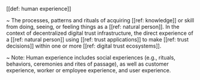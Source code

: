 [[def: human experience]]

~ The processes, patterns and rituals of acquiring [[ref: knowledge]] or skill from doing, seeing, or feeling things as a [[ref: natural person]]. In the context of decentralized digital trust infrastructure, the direct experience of a [[ref: natural person]] using [[ref: trust applications]] to make [[ref: trust decisions]] within one or more [[ref: digital trust ecosystems]].

~ Note: Human experience includes social experiences (e.g., rituals, behaviors, ceremonies and rites of passage), as well as customer experience, worker or employee experience, and user experience.
